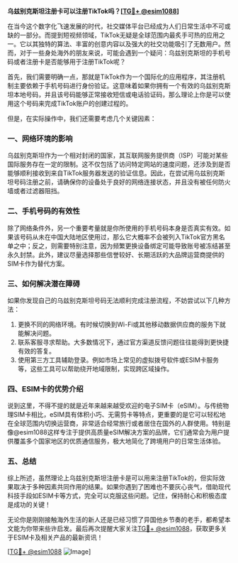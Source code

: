 **乌兹别克斯坦注册卡可以注册TikTok吗？[[TG💪+ @esim1088](https://t.me/s/esim1088)]**

在当今这个数字化飞速发展的时代，社交媒体平台已经成为人们日常生活中不可或缺的一部分。而提到短视频领域，TikTok无疑是全球范围内最炙手可热的应用之一。它以其独特的算法、丰富的创意内容以及强大的社交功能吸引了无数用户。然而，对于一些身处海外的朋友来说，可能会遇到一个疑问：乌兹别克斯坦的手机号码或者注册卡是否能够用于注册TikTok呢？

首先，我们需要明确一点，那就是TikTok作为一个国际化的应用程序，其注册机制主要依赖于手机号码进行身份验证。这意味着如果你拥有一个有效的乌兹别克斯坦本地号码，并且该号码能够正常接收短信或电话验证码，那么理论上你是可以使用这个号码来完成TikTok账户的创建过程的。

但是，在实际操作中，我们还需要考虑几个关键因素：

### **一、网络环境的影响**
乌兹别克斯坦作为一个相对封闭的国家，其互联网服务提供商（ISP）可能对某些国际服务存在一定的限制。这不仅包括了访问特定网站的速度问题，还涉及到是否能够顺利接收到来自TikTok服务器发送的验证信息。因此，在尝试用乌兹别克斯坦号码注册之前，请确保你的设备处于良好的网络连接状态，并且没有被任何防火墙或者过滤器阻挡。

### **二、手机号码的有效性**
除了网络条件外，另一个重要考量就是你所使用的手机号码本身是否真实有效。如果该号码从未在中国大陆地区使用过，那么它大概率不会被列入TikTok官方黑名单之中；反之，则需要特别注意，因为频繁更换设备绑定可能导致账号被冻结甚至永久封禁。此外，建议尽量选择那些信誉较好、长期活跃的大品牌运营商提供的SIM卡作为替代方案。

### **三、如何解决潜在障碍**
如果你发现自己的乌兹别克斯坦号码无法顺利完成注册流程，不妨尝试以下几种方法：
1. 更换不同的网络环境。有时候切换到Wi-Fi或其他移动数据供应商的服务下就能解决问题。
2. 联系客服寻求帮助。大多数情况下，通过官方渠道反馈问题往往能得到更快捷有效的答复。
3. 使用第三方工具辅助登录。例如市场上常见的虚拟拨号软件或ESIM卡服务等，这些工具可以帮助绕开地域限制，实现跨区域操作。

### **四、ESIM卡的优势介绍**
说到这里，不得不提的就是近年来越来越受欢迎的电子SIM卡（eSIM）。与传统物理SIM卡相比，eSIM具有体积小巧、无需剪卡等特点，更重要的是它可以轻松地在全球范围内切换运营商，非常适合经常旅行或者居住在国外的人群使用。特别是像@esim1088这样专注于提供高质量eSIM解决方案的品牌，它们通常会为用户提供覆盖多个国家地区的优质通信服务，极大地简化了跨境用户的日常生活体验。

### **五、总结**
综上所述，虽然理论上乌兹别克斯坦注册卡是可以用来注册TikTok的，但实际效果取决于多种因素共同作用的结果。如果你遇到了困难也不要灰心丧气，借助现代科技手段如ESIM卡等方式，完全可以克服这些问题。记住，保持耐心和积极态度是成功的关键！

无论你是刚刚接触海外生活的新人还是已经习惯了异国他乡节奏的老手，都希望本文能为你带来些许启发。最后再次提醒大家关注[TG💪+ @esim1088](https://t.me/s/esim1088)，获取更多关于ESIM卡及相关产品的最新资讯！

[[TG💪+ @esim1088](https://t.me/s/esim1088) ![Image](https://i.postimg.cc/4NQfJmqS/Snipaste-2025-05-13-00-14-12.png)]